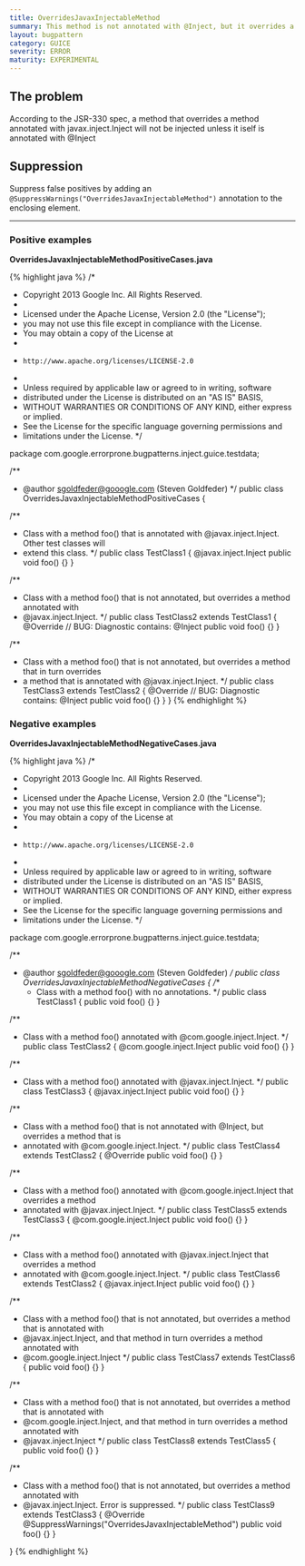 ```yaml
---
title: OverridesJavaxInjectableMethod
summary: This method is not annotated with @Inject, but it overrides a  method that is  annotated with @javax.inject.Inject.
layout: bugpattern
category: GUICE
severity: ERROR
maturity: EXPERIMENTAL
---
```


<!--
*** AUTO-GENERATED, DO NOT MODIFY ***
To make changes, edit the @BugPattern annotation or the explanation in docs/bugpattern.
-->

## The problem
According to the JSR-330 spec, a method that overrides a method annotated with javax.inject.Inject will not be injected unless it iself is annotated with  @Inject

## Suppression
Suppress false positives by adding an `@SuppressWarnings("OverridesJavaxInjectableMethod")` annotation to the enclosing element.

----------

### Positive examples
__OverridesJavaxInjectableMethodPositiveCases.java__

{% highlight java %}
/*
 * Copyright 2013 Google Inc. All Rights Reserved.
 *
 * Licensed under the Apache License, Version 2.0 (the "License");
 * you may not use this file except in compliance with the License.
 * You may obtain a copy of the License at
 *
 *     http://www.apache.org/licenses/LICENSE-2.0
 *
 * Unless required by applicable law or agreed to in writing, software
 * distributed under the License is distributed on an "AS IS" BASIS,
 * WITHOUT WARRANTIES OR CONDITIONS OF ANY KIND, either express or implied.
 * See the License for the specific language governing permissions and
 * limitations under the License.
 */

package com.google.errorprone.bugpatterns.inject.guice.testdata;

/**
 * @author sgoldfeder@gooogle.com (Steven Goldfeder)
 */
public class OverridesJavaxInjectableMethodPositiveCases {

  /**
   * Class with a method foo() that is annotated with @javax.inject.Inject. Other test classes will
   * extend this class.
   */
  public class TestClass1 {
    @javax.inject.Inject
    public void foo() {}
  }

  /**
   * Class with a method foo() that is not annotated, but overrides a method annotated with
   * @javax.inject.Inject.
   */
  public class TestClass2 extends TestClass1 {
    @Override 
    // BUG: Diagnostic contains: @Inject
    public void foo() {}
  }
  
  /**
   * Class with a method foo() that is not annotated, but overrides a method that in turn overrides
   * a method that is annotated with @javax.inject.Inject.
   */
  public class TestClass3 extends TestClass2 {
    @Override 
    // BUG: Diagnostic contains: @Inject
    public void foo() {}
  }
}
{% endhighlight %}

### Negative examples
__OverridesJavaxInjectableMethodNegativeCases.java__

{% highlight java %}
/*
 * Copyright 2013 Google Inc. All Rights Reserved.
 *
 * Licensed under the Apache License, Version 2.0 (the "License");
 * you may not use this file except in compliance with the License.
 * You may obtain a copy of the License at
 *
 *     http://www.apache.org/licenses/LICENSE-2.0
 *
 * Unless required by applicable law or agreed to in writing, software
 * distributed under the License is distributed on an "AS IS" BASIS,
 * WITHOUT WARRANTIES OR CONDITIONS OF ANY KIND, either express or implied.
 * See the License for the specific language governing permissions and
 * limitations under the License.
 */

package com.google.errorprone.bugpatterns.inject.guice.testdata;

/**
 * @author sgoldfeder@gooogle.com (Steven Goldfeder)
 */
public class OverridesJavaxInjectableMethodNegativeCases {
  /**
   * Class with a method foo() with no annotations.
   */
  public class TestClass1 {
    public void foo() {}
  }

  /**
   * Class with a method foo() annotated with @com.google.inject.Inject.
   */
  public class TestClass2 {
    @com.google.inject.Inject
    public void foo() {}
  }

  /**
   * Class with a method foo() annotated with @javax.inject.Inject.
   */
  public class TestClass3 {
    @javax.inject.Inject
    public void foo() {}
  }

  /**
   * Class with a method foo() that is not annotated with @Inject, but overrides a method that is
   * annotated with @com.google.inject.Inject.
   */
  public class TestClass4 extends TestClass2 {
    @Override
    public void foo() {}
  }

  /**
   * Class with a method foo() annotated with @com.google.inject.Inject that overrides a method
   * annotated with @javax.inject.Inject.
   */
  public class TestClass5 extends TestClass3 {
    @com.google.inject.Inject
    public void foo() {}
  }

  /**
   * Class with a method foo() annotated with @javax.inject.Inject that overrides a method 
   * annotated with @com.google.inject.Inject.
   */
  public class TestClass6 extends TestClass2 {
    @javax.inject.Inject
    public void foo() {}
  }

  /**
   * Class with a method foo() that is not annotated, but overrides a method that is annotated with
   * @javax.inject.Inject, and that method in turn overrides a method annotated with
   * @com.google.inject.Inject
   */
  public class TestClass7 extends TestClass6 {
    public void foo() {}
  }

  /**
   * Class with a method foo() that is not annotated, but overrides a method that is annotated with
   * @com.google.inject.Inject, and that method in turn overrides a method annotated with
   * @javax.inject.Inject
   */
  public class TestClass8 extends TestClass5 {
    public void foo() {}
  }
  
  /**
   * Class with a method foo() that is not annotated, but overrides a method annotated with
   * @javax.inject.Inject. Error is suppressed.
   */
  public class TestClass9 extends TestClass3 {
    @Override 
    @SuppressWarnings("OverridesJavaxInjectableMethod")
    public void foo() {}
  }
  
}
{% endhighlight %}

